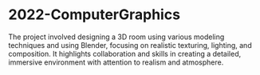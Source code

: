 # 2022-ComputerGraphics
The project involved designing a 3D room using various modeling techniques and using Blender, focusing on realistic texturing, lighting, and composition. It highlights collaboration and skills in creating a detailed, immersive environment with attention to realism and atmosphere.
